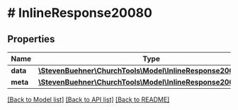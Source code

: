 # # InlineResponse20080

## Properties

Name | Type | Description | Notes
------------ | ------------- | ------------- | -------------
**data** | [**\StevenBuehner\ChurchTools\Model\InlineResponse20080Data[]**](InlineResponse20080Data.md) |  | [optional]
**meta** | [**\StevenBuehner\ChurchTools\Model\InlineResponse20080Meta**](InlineResponse20080Meta.md) |  | [optional]

[[Back to Model list]](../../README.md#models) [[Back to API list]](../../README.md#endpoints) [[Back to README]](../../README.md)
